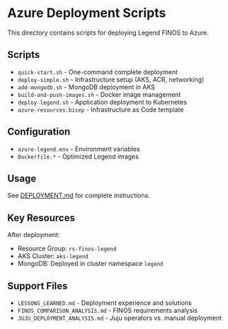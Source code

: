# Azure Deployment Scripts

This directory contains scripts for deploying Legend FINOS to Azure.

## Scripts

- `quick-start.sh` - One-command complete deployment
- `deploy-simple.sh` - Infrastructure setup (AKS, ACR, networking)
- `add-mongodb.sh` - MongoDB deployment in AKS
- `build-and-push-images.sh` - Docker image management
- `deploy-legend.sh` - Application deployment to Kubernetes
- `azure-resources.bicep` - Infrastructure as Code template

## Configuration

- `azure-legend.env` - Environment variables
- `Dockerfile.*` - Optimized Legend images

## Usage

See [DEPLOYMENT.md](../DEPLOYMENT.md) for complete instructions.

## Key Resources

After deployment:
- Resource Group: `rs-finos-legend`
- AKS Cluster: `aks-legend`
- MongoDB: Deployed in cluster namespace `legend`

## Support Files

- `LESSONS_LEARNED.md` - Deployment experience and solutions
- `FINOS_COMPARISON_ANALYSIS.md` - FINOS requirements analysis
- `JUJU_DEPLOYMENT_ANALYSIS.md` - Juju operators vs. manual deployment